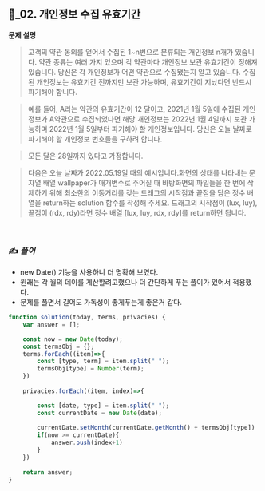 ## 🔎_02. 개인정보 수집 유효기간


<b>문제 설명</b>
</br>
> 고객의 약관 동의를 얻어서 수집된 1~n번으로 분류되는 개인정보 n개가 있습니다. 약관 종류는 여러 가지 있으며 각 약관마다 개인정보 보관 유효기간이 정해져 있습니다. 당신은 각 개인정보가 어떤 약관으로 수집됐는지 알고 있습니다. 수집된 개인정보는 유효기간 전까지만 보관 가능하며, 유효기간이 지났다면 반드시 파기해야 합니다.

> 예를 들어, A라는 약관의 유효기간이 12 달이고, 2021년 1월 5일에 수집된 개인정보가 A약관으로 수집되었다면 해당 개인정보는 2022년 1월 4일까지 보관 가능하며 2022년 1월 5일부터 파기해야 할 개인정보입니다.
> 당신은 오늘 날짜로 파기해야 할 개인정보 번호들을 구하려 합니다.

> 모든 달은 28일까지 있다고 가정합니다.

> 다음은 오늘 날짜가 2022.05.19일 때의 예시입니다.화면의 상태를 나타내는 문자열 배열 wallpaper가 매개변수로 주어질 때 바탕화면의 파일들을 한 번에 삭제하기 위해 최소한의 이동거리를 갖는 드래그의 시작점과 끝점을 담은 정수 배열을 return하는 solution 함수를 작성해 주세요. 드래그의 시작점이 (lux, luy), 끝점이 (rdx, rdy)라면 정수 배열 [lux, luy, rdx, rdy]를 return하면 됩니다.

<br>

### ✍️ _풀이_
- new Date() 기능을 사용하니 더 명확해 보였다. 
- 원래는 각 월의 데이를 계산할려고했으나 더 간단하게 푸는 풀이가 있어서 적용했다.
- 문제를 풀면서 길어도 가독성이 좋게푸는게 좋은거 같다. 

```js
function solution(today, terms, privacies) {
    var answer = [];

    const now = new Date(today);
    const termsObj = {};
    terms.forEach((item)=>{
        const [type, term] = item.split(" ");
        termsObj[type] = Number(term);
    })
    
    privacies.forEach((item, index)=>{

        const [date, type] = item.split(" ");
        const currentDate = new Date(date);
        
        currentDate.setMonth(currentDate.getMonth() + termsObj[type])
        if(now >= currentDate){
            answer.push(index+1)
        }
    })
    
    return answer;
}

```
